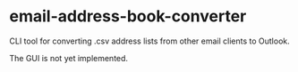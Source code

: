 # email-address-book-converter

CLI tool for converting .csv address lists from other email clients to Outlook.

The GUI is not yet implemented.